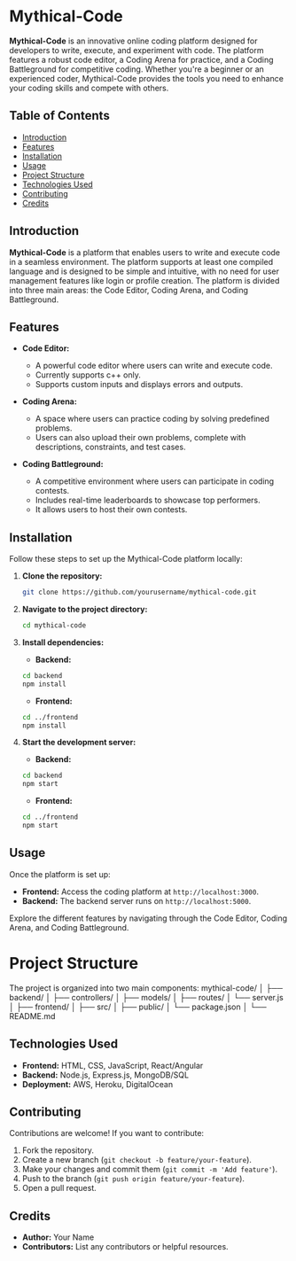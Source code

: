 # Mythical-Code

**Mythical-Code** is an innovative online coding platform designed for developers to write, execute, and experiment with code. The platform features a robust code editor, a Coding Arena for practice, and a Coding Battleground for competitive coding. Whether you're a beginner or an experienced coder, Mythical-Code provides the tools you need to enhance your coding skills and compete with others.

## Table of Contents
- [Introduction](#introduction)
- [Features](#features)
- [Installation](#installation)
- [Usage](#usage)
- [Project Structure](#project-structure)
- [Technologies Used](#technologies-used)
- [Contributing](#contributing)
- [Credits](#credits)

## Introduction

**Mythical-Code** is a platform that enables users to write and execute code in a seamless environment. The platform supports at least one compiled language and is designed to be simple and intuitive, with no need for user management features like login or profile creation. The platform is divided into three main areas: the Code Editor, Coding Arena, and Coding Battleground.

## Features

- **Code Editor:**
  - A powerful code editor where users can write and execute code.
  - Currently supports c++ only.
  - Supports custom inputs and displays errors and outputs.

- **Coding Arena:**
  - A space where users can practice coding by solving predefined problems.
  - Users can also upload their own problems, complete with descriptions, constraints, and test cases.

- **Coding Battleground:**
  - A competitive environment where users can participate in coding contests.
  - Includes real-time leaderboards to showcase top performers.
  - It allows users to host their own contests.

## Installation

Follow these steps to set up the Mythical-Code platform locally:

1. **Clone the repository:**

    ```bash
    git clone https://github.com/yourusername/mythical-code.git
    ```

2. **Navigate to the project directory:**

    ```bash
    cd mythical-code
    ```

3. **Install dependencies:**

    - **Backend:**

    ```bash
    cd backend
    npm install
    ```

    - **Frontend:**

    ```bash
    cd ../frontend
    npm install
    ```

4. **Start the development server:**

    - **Backend:**

    ```bash
    cd backend
    npm start
    ```

    - **Frontend:**

    ```bash
    cd ../frontend
    npm start
    ```

## Usage

Once the platform is set up:

- **Frontend:** Access the coding platform at `http://localhost:3000`.
- **Backend:** The backend server runs on `http://localhost:5000`.

Explore the different features by navigating through the Code Editor, Coding Arena, and Coding Battleground.

# Project Structure

The project is organized into two main components:
mythical-code/
│
├── backend/
│ ├── controllers/
│ ├── models/
│ ├── routes/
│ └── server.js
│
├── frontend/
│ ├── src/
│ ├── public/
│ └── package.json
│
└── README.md



## Technologies Used

- **Frontend:** HTML, CSS, JavaScript, React/Angular
- **Backend:** Node.js, Express.js, MongoDB/SQL
- **Deployment:** AWS, Heroku, DigitalOcean

## Contributing

Contributions are welcome! If you want to contribute:

1. Fork the repository.
2. Create a new branch (`git checkout -b feature/your-feature`).
3. Make your changes and commit them (`git commit -m 'Add feature'`).
4. Push to the branch (`git push origin feature/your-feature`).
5. Open a pull request.



## Credits

- **Author:** Your Name
- **Contributors:** List any contributors or helpful resources.

